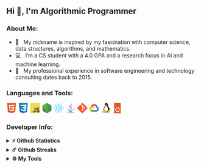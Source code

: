 ## Hi 👋, I'm Algorithmic Programmer

### About Me:

- 🔢 &nbsp; My nickname is inspired by my fascination with computer science, data structures, algorithms, and mathematics.
- 💻 &nbsp; I’m a CS student with a 4.0 GPA and a research focus in AI and machine learning.
- 💼 &nbsp; My professional experience in software engineering and technology consulting dates back to 2015. 

### Languages and Tools:

<code><img height="27" src="https://raw.githubusercontent.com/devicons/devicon/master/icons/html5/html5-original.svg" alt="html5"></code>
<code><img height="27" src="https://raw.githubusercontent.com/devicons/devicon/master/icons/css3/css3-original.svg" alt="css3"></code>
<code><img height="27" src="https://raw.githubusercontent.com/devicons/devicon/master/icons/javascript/javascript-original.svg" alt="javascript"></code>
<code><img height="27" src="https://raw.githubusercontent.com/devicons/devicon/master/icons/nodejs/nodejs-original.svg" alt="nodejs"></code>
<code><img height="27" src="https://raw.githubusercontent.com/devicons/devicon/master/icons/react/react-original.svg" alt="react"></code>
<code><img height="27" src="https://raw.githubusercontent.com/devicons/devicon/master/icons/java/java-original.svg" alt="java"></code>
<code><img height="27" src="https://raw.githubusercontent.com/devicons/devicon/master/icons/git/git-original.svg" alt="git"></code>
<code><img height="27" src="https://raw.githubusercontent.com/devicons/devicon/master/icons/googlecloud/googlecloud-original.svg" alt="googlecloud"></code>
<code><img height="27" src="https://raw.githubusercontent.com/devicons/devicon/master/icons/linux/linux-original.svg" alt="linux"></code>
<code><img height="27" src="https://raw.githubusercontent.com/devicons/devicon/master/icons/ubuntu/ubuntu-original.svg" alt="ubuntu"></code>

### Developer Info:

<details>
  <summary><b>⚡ Github Statistics</b></summary>

  <br />
  <img height="180em" src="https://github-readme-stats.vercel.app/api?username=algorithmicprogrammer&show_icons=true&hide_border=true&&count_private=true&include_all_commits=true" />
  <img height="180em" src="https://github-readme-stats.vercel.app/api/top-langs/?username=algorithmicprogrammer&exclude_repo=KNN-Image-Classification&show_icons=true&hide_border=true&layout=compact&langs_count=8"/>
</details>

<details>
  <summary><b>☄️ Github Streaks</b></summary>

  <br />
  <img height="180em" src="https://github-readme-streak-stats.herokuapp.com/?user=algorithmicprogrammer&hide_border=true" />
</details>

<details>
  <br />
  <summary><b>⚙️ My Tools</b></summary>
  	<ul>
	      <li><b>Laptop:</b> Lenovo Legion 7i (16 inch, 9th gen)</li>
	      <li><b>OS:</b> Ubuntu 24.04 LTS</li>
	      <li><b>CPU:</b> 14th Generation Intel Core i9</li>
	      <li><b>GPU:</b> Nvidia GeForce RTX 4070</li>
	      <li><b>IDE(s):</b> JetBrains (PyCharm, WebStorm, IntelliJ, etc.)</li>
	</ul>
</details>
